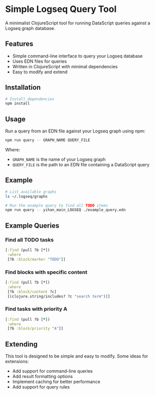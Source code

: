 # Simple Logseq Query Tool

A minimalist ClojureScript tool for running DataScript queries against a Logseq graph database.

## Features

- Simple command-line interface to query your Logseq database
- Uses EDN files for queries
- Written in ClojureScript with minimal dependencies
- Easy to modify and extend

## Installation

```bash
# Install dependencies
npm install
```

## Usage

Run a query from an EDN file against your Logseq graph using npm:

```bash
npm run query -- GRAPH_NAME QUERY_FILE
```

Where:
- `GRAPH_NAME` is the name of your Logseq graph
- `QUERY_FILE` is the path to an EDN file containing a DataScript query

## Example

```bash
# List available graphs
ls ~/.logseq/graphs

# Run the example query to find all TODO items
npm run query -- yihan_main_LOGSEQ ./example_query.edn
```

## Example Queries

### Find all TODO tasks
```clojure
[:find (pull ?b [*])
 :where
 [?b :block/marker "TODO"]]
```

### Find blocks with specific content
```clojure
[:find (pull ?b [*])
 :where
 [?b :block/content ?c]
 [(clojure.string/includes? ?c "search term")]]
```

### Find tasks with priority A
```clojure
[:find (pull ?b [*])
 :where
 [?b :block/priority "A"]]
```

## Extending

This tool is designed to be simple and easy to modify. Some ideas for extensions:

- Add support for command-line queries
- Add result formatting options
- Implement caching for better performance
- Add support for query rules
